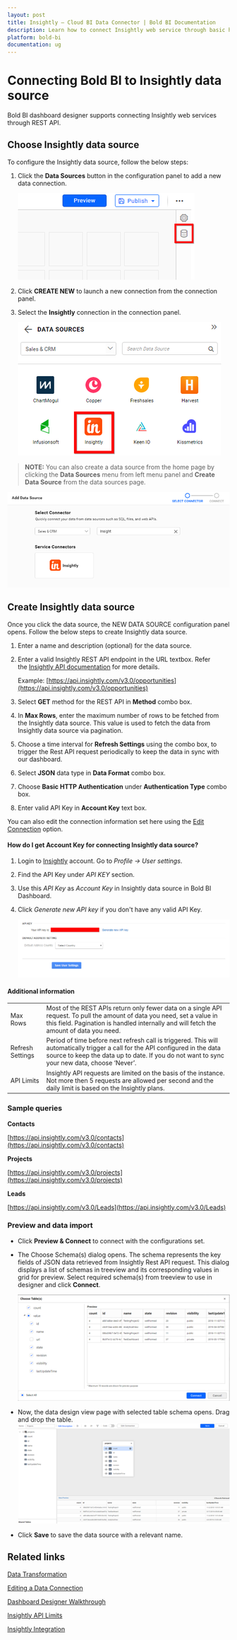 ```yaml
---
layout: post
title: Insightly – Cloud BI Data Connector | Bold BI Documentation
description: Learn how to connect Insightly web service through basic http authentication with Bold BI Cloud and create data source.
platform: bold-bi
documentation: ug
---
```


# Connecting Bold BI to Insightly data source
Bold BI dashboard designer supports connecting Insightly web services through REST API.

## Choose Insightly data source
To configure the Insightly data source, follow the below steps:
1. Click the **Data Sources** button in the configuration panel to add a new data connection.

   ![Data source icon](/static/assets/cloud/working-with-datasource/data-connectors/images/common/DataSourcesIcon.png)

2. Click **CREATE NEW** to launch a new connection from the connection panel.
3. Select the **Insightly** connection in the connection panel.

   ![Choose data source](/static/assets/cloud/working-with-datasource/data-connectors/images/insightly/ChooseDS.png)

> **NOTE:**  You can also create a data source from the home page by clicking the **Data Sources** menu from left menu panel and **Create Data Source** from the data sources page.

   ![Choose data source](/static/assets/cloud/working-with-datasource/data-connectors/images/insightly/ChooseDS_server.png)

## Create Insightly data source
Once you click the data source, the NEW DATA SOURCE configuration panel opens. Follow the below steps to create Insightly data source.
1. Enter a name and description (optional) for the data source.
2. Enter a valid Insightly REST API endpoint in the URL textbox. Refer the [Insightly API documentation](https://api.insightly.com/v3.0/Help) for more details.

    Example: [https://api.insightly.com/v3.0/opportunities](https://api.insightly.com/v3.0/opportunities)

3. Select **GET** method for the REST API in **Method** combo box.
4. In **Max Rows**, enter the maximum number of rows to be fetched from the Insightly data source. This value is used to fetch the data from Insightly data source via pagination.
5. Choose a time interval for **Refresh Settings** using the combo box, to trigger the Rest API request periodically to keep the data in sync with our dashboard.  
6. Select **JSON** data type in **Data Format** combo box.
7. Choose **Basic HTTP Authentication** under **Authentication Type** combo box.
8. Enter valid API Key in **Account Key** text box.

You can also edit the connection information set here using the [Edit Connection](/cloud-bi/working-with-data-source/editing-a-data-connection/) option.

#### How do I get Account Key for connecting Insightly data source?

1. Login to [Insightly](https://login.insightly.com/User/Login?ReturnUrl=%2F) account. Go to *Profile -> User settings*.
2. Find the API Key under *API KEY* section.
3. Use this *API Key* as *Account Key* in Insightly data source in Bold BI Dashboard.
4. Click *Generate new API key* if you don't have any valid API Key.

   ![Reveal API Key](/static/assets/cloud/working-with-datasource/data-connectors/images/insightly/APIKey.png)

#### Additional information
<table width="600">
<tr>
<td>
Max Rows
</td>
<td>
Most of the REST APIs return only fewer data on a single API request. To pull the amount of data you need, set a value in this field.  
Pagination is handled internally and will fetch the amount of data you need.
</td>
</tr>
<tr>
<td>
Refresh Settings
</td>
<td>
Period of time before next refresh call is triggered. This will automatically trigger a call for the API configured in the data source to keep the data up to date. If you do not want to sync your new data, choose ‘Never’.
</td>
</tr>
<tr>
<td>
API Limits
</td>
<td>
Insightly API requests are limited on the basis of the instance. Not more then 5 requests are allowed per second and the daily limit is based on the Insightly plans.
</td>
</tr>
</table>

### Sample queries

**Contacts**

[https://api.insightly.com/v3.0/contacts](https://api.insightly.com/v3.0/contacts)

**Projects**

[https://api.insightly.com/v3.0/projects](https://api.insightly.com/v3.0/projects)

**Leads**

[https://api.insightly.com/v3.0/Leads](https://api.insightly.com/v3.0/Leads)

### Preview and data import
* Click **Preview & Connect** to connect with the configurations set.
* The Choose Schema(s) dialog opens. The schema represents the key fields of JSON data retrieved from Insightly Rest API request. This dialog displays a list of schemas in treeview and its corresponding values in grid for preview. Select required schema(s) from treeview to use in designer and click **Connect**.

   ![Preview](/static/assets/cloud/working-with-datasource/data-connectors/images/common/Preview.png)

* Now, the data design view page with selected table schema opens. Drag and drop the table.
   ![Query Editor](/static/assets/cloud/working-with-datasource/data-connectors/images/common/QueryEditor.png)

* Click **Save** to save the data source with a relevant name.

## Related links
[Data Transformation](/cloud-bi/working-with-data-source/transforming-data/joining-table/)

[Editing a Data Connection](/cloud-bi/working-with-data-source/editing-a-data-connection/)   

[Dashboard Designer Walkthrough](/cloud-bi/getting-started/bold-bi-walk-through/)

[Insightly API Limits](https://api.insightly.com/v3.0/Help#!/Overview/Technical_Details)

[Insightly Integration](https://www.boldbi.com/integrations/insightly?utm_source=syncfusion&utm_medium=documentation&utm_campaign=boldbiinsightlyintegration)